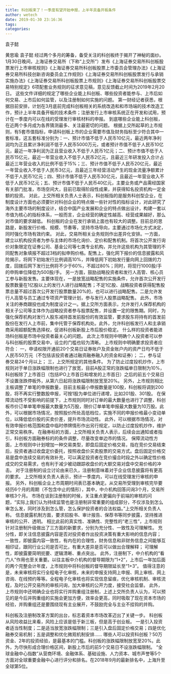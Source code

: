 ```yaml
---
title: 科创板来了！一季度有望开始申报，上半年具备开板条件
author: wetech
date: 2019-01-30 23:16:36
tags: 
categories: 
---
```

袁子懿
<!-- more -->
黄思瑜
袁子懿
经过两个多月的筹备，备受关注的科创板终于揭开了神秘的面纱。
1月30日晚间，上海证券交易所（下称“上交所”）发布《上海证券交易所科创板股票发行上市审核规则》《上海证券交易所科创板股票上市委员会管理办法》《上海证券交易所科技创新咨询委员会工作规则》《上海证券交易所科创板股票发行与承销实施办法》《上海证券交易所科创板股票上市规则》《上海证券交易所科创板股票交易特别规定》6项配套业务规则的征求意见稿，意见反馈截止时间为2019年2月20日。
这些文件详细的规定了哪些企业能上科创板、哪些投资者能参与、上市后如何交易、上市后如何监管，以及注册制如何实施的问题。
第一财经记者获悉，根据目前安排，计划在3月底前完成科创板相关的系统改造和和市场端的技术改造工作，预计上半年具备开板的技术条件；注册发行上市审核系统正在开发和试用，预计在一季度内可以在线的受理发行审核材料的申报。
到底哪些企业能上科创板，在近两个多月成为各界猜测最多、关注最密切的问题。
根据上交所起草的上市规则，有5套市值指标，申请科创板上市的企业需要市值及财务指标至少符合其中一套标准，这五套标准分别为：一、预计市值不低于人民币10亿元，最近两年净利润均为正且累计净利润不低于人民币5000万元，或者预计市值不低于人民币10亿元，最近一年净利润为正且营业收入不低于人民币1亿元；二、预计市值不低于人民币15亿元，最近一年营业收入不低于人民币2亿元，且最近三年研发投入合计占最近三年营业收入的比例不低于15%；三、预计市值不低于人民币20亿元，最近一年营业收入不低于人民币3亿元，且最近三年经营活动产生的现金流量净额累计不低于人民币1亿元；四、预计市值不低于人民币30亿元，且最近一年营业收入不低于人民币3亿元；五、预计市值不低于人民币40亿元，主要业务或产品需经国家有关部门批准，市场空间大，目前已取得阶段性成果，并获得知名投资机构一定金额的投资。
对此，上交所相关负责人士表示，科创板指的是服务科创型企业，在制度设计方面也必须要针对科创企业的特点做一些针对性的指标设计，对此研究了海外主要市场的制度设计，结合中国产业发展和企业的特点做出设计，构建一套以市值为核心的指标体系，一般而言，企业经营的确定性越高、经营成果越好，那么对市值的要求越低。
科创板的企业在发行承销上面也有较大的调整。目前总的思路是，新股发行价格、规模、节奏等，坚持市场导向，主要通过市场化方式决定，同时强化市场有效约束。
对此，交易所相关业务规则作出差异化安排。一方面，建立以机构投资者为参与主体的市场化询价、定价和配售机制。将首次公开发行询价对象限定在证券公司、基金公司等七类专业机构，并允许这些机构为其管理的不同配售对象填报不超过3档的拟申购价格。配售上，强化网下报价的信息披露和风险揭示，将网下初始发行比例调高10%，并降低网下初始发行量向网上回拨的力度，回拨后网下发行比例将不少于60%，不超过80%；同时，将现行1000股/手的申购单位降低为500股/手。
另一方面，鼓励战略投资者和发行人高管、核心员工参与新股发售。主要体现在，一是放宽战略配售的实施条件，允许首次公开发行股票数量在1亿股以上的发行人进行战略配售；不足1亿股、战略投资者获得配售股票总量不超过首次公开发行股票数量20%的，也可以进行战略配售。二是允许发行人高管与员工通过专项资产管理计划，参与发行人股票战略配售。
此外，市场关注的券商跟投也成为制度设计之一。据上交所方面表示，允许发行人保荐机构的相关子公司等主体作为战略投资者参与股票配售，并设置一定的限售期。同时，为强化保荐机构对发行人股东减持首发前股份的有效监管，要求股东将持有的首发前股份在发行人上市前，集中托管于保荐机构处。此外，允许科创板发行人和主承销商采用超额配售选择权，促进科创板新股上市后股价稳定。
什么样的投资者能进场科创板是市场中投资者最关心的问题。
此次上市规则中明确个人投资者可以参与科创板的股票交易中，设立的门槛也较为清晰。
上市规则中明确要求投资者应符合：
一，申请权限开通前20个交易日证券账户及资金账户内的资产日均不低于人民币50万元（不包括该投资者通过融资融券融入的资金和证券）；
二，参与证券交易24个月以上；
三，上交所规定的其他条件。
为了防止过度投机炒作，上市规则对于单日涨跌幅限制也进行了放宽，目前A股正常的涨跌幅单日限制为10%，科创板除了上市首日（包括IPO上市首日和增发的上市首日）之后的前五个交易日不设置涨跌停板外，从第六日起将涨跌幅限制放宽至20%。
另外，上市规则相比主板调整了单笔的申报数量，目前主板最小申报数量是100股，科创板将调到200股，将不再实行整数股申报，可按1股为单位进行递增，比如201股、301股。
在保障流动性不受影响的前提下，上市规则同时对订单的最大数量也进行了调整，科创板市价订单单笔申报最大数量为5万股，限价订单单笔申报最大数量为10万股。此外，可以根据市场情况，按照股价所处高低档位，实施不同的申报价格最小变动单位，以降低低价股的买卖价差，提升市场流动性。
此外，可以根据市场情况，对有效申报价格范围和盘中临时停牌情形作出另行规定，以防止过度投机炒作，维护正常交易秩序。
在融券标的方面，上交所相关负责人表示，后续会出通知或者指引，科创板方面融券标的的条件调整，尽量改变单边市的情况。
保障流动性方面，上市规则中计划增加一种交易类型，即盘后固定价格交易，指在竞价交易结束后，投资者通过收盘定价委托，按照收盘价买卖股票的交易方式。盘后固定价格交易是盘中连续交易的有效补充，可以满足投资者在竞价撮合时段之外以确定性价格成交的交易需求，也有利于减少被动跟踪收盘价的大额交易对盘中交易价格的冲击。
对于注册制的设立讨论由来已久，注册制意味着对于企业信息披露将有更高的要求。
上交所相关负责人表示，预计一季度内，可以在线受理发行审核的申报。
另外，科创板企业上市周期时间表已基本确定。从交易所受理到审核完毕要经历6个月的周期（不包含中止的情形），其中，中介机构回答问询3个月，交易所审核3个月。
市场在谈到注册制的时候，关注重点更偏向于前端的审核的问题，“实际上我们认为持续监管也是注册制非常重要的组成部分，不仅涉及到怎么审怎么发，同时涉及到怎么管，怎么保护投资者的合法权益。”上交所相关负责人称。
信息披露机制方面，要求招股书、审计报告、保荐书等同步披露，坚持推进审核的公开、透明。
相比此前的真实性、准确性、完整性的“老三性”，上市规则针对注册制升级做出了三方面的新要求，分别为充分性、一致性及可理解性。
充分性，即关注信息披露内容是否对投资者作出投资决策有重大影响的信息内容；
一致性，即披露内容一致性，有内在的合理性，财务信息和非财务信息之间能够互相印证，跟同行业公司是否可比，有重大差异是否可以做出合理解释；
可理解性，即披露要简明扼要、逻辑清晰、重点突出。
此外，注册制下，中介机构的“看门人”作用也至关重要。以往主板中介机构的督导期限为“1+2”，上市后一年加后面的两个完整会计年度，上市规则中将科创板的督导期限延长至“1+3”。
值得注意的是，未来审核将实行全程电子化审核，未来的申报支持网上申报、网上审核、网上咨询、在线预约等等。全程电子化审核也将实现信息留痕，优化审核机制、审核流程，及时公开交易所的审核问询，加大审核的公开力度，接受社会监督。
此外，上市规则中还明确企业也将实行并购重组注册制，上述上交所负责人认为，可以预见的是今后并购重组的实施会更加方便，效率会更高，同时吸取了现在资本市场的经验，并购重组还是要围绕现有主业展开，不鼓励完全与主业不挂钩的并购。
 
 
科创板及注册制改革方案的出台，标志着资本市场改革迈出了关键一步。
科创板从风险收益比来看，风险上应该是低于新三板，但是高于创业板。
一是引入投资者适当性制度；二是适当放宽涨跌幅限制；三是引入盘后固定价格交易；四是优化融券交易机制；五是调整和优化微观机制安排……
哪些人可以投资科创板？50万资金、2年的投资经验，是最基本的门槛。科创板的涨跌幅限制放宽至20%。此外，为尽快形成合理价格区间，新股上市后的前5个交易日不设涨跌幅限制。
“全球金融中心指数”从营商环境、金融体系、基础设施、人力资本、城市声誉等5个方面对全球重要金融中心进行评分和排名。在2018年9月的最新排名中，上海升至全球第5位。
